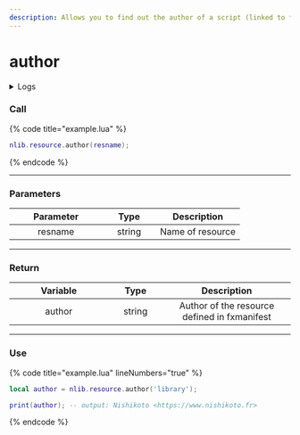 ```yaml
---
description: Allows you to find out the author of a script (linked to fxmanifest).
---
```


# author

<details>
  <summary>Logs</summary>

  Added in **v0.1.2**
</details>

### Call

{% code title="example.lua" %}
```lua
nlib.resource.author(resname);
```
{% endcode %}

***

### Parameters

<table><thead><tr><th width="151" align="center">Parameter</th><th width="79" align="center">Type</th><th align="center">Description</th></tr></thead><tbody><tr><td align="center">resname</td><td align="center">string</td><td align="center">Name of resource</td></tr></tbody></table>

***

### Return

<table><thead><tr><th width="161" align="center">Variable</th><th width="82" align="center">Type</th><th align="center">Description</th></tr></thead><tbody><tr><td align="center">author</td><td align="center">string</td><td align="center">Author of the resource defined in fxmanifest</td></tr></tbody></table>

***

### Use

{% code title="example.lua" lineNumbers="true" %}
```lua
local author = nlib.resource.author('library');

print(author); -- output: Nishikoto <https://www.nishikoto.fr>
```
{% endcode %}

